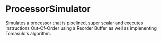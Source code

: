 # ProcessorSimulator
Simulates a processor that is pipelined, super scalar and executes instructions Out-Of-Order using a Reorder Buffer as well as implenenting Tomasulo's algorithm.

